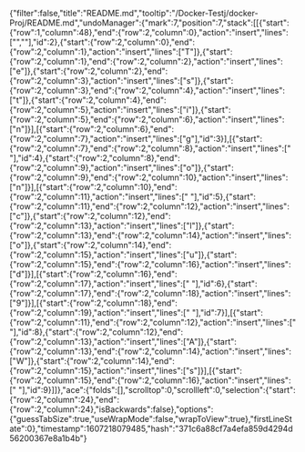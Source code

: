 {"filter":false,"title":"README.md","tooltip":"/Docker-Testj/docker-Proj/README.md","undoManager":{"mark":7,"position":7,"stack":[[{"start":{"row":1,"column":48},"end":{"row":2,"column":0},"action":"insert","lines":["",""],"id":2},{"start":{"row":2,"column":0},"end":{"row":2,"column":1},"action":"insert","lines":["T"]},{"start":{"row":2,"column":1},"end":{"row":2,"column":2},"action":"insert","lines":["e"]},{"start":{"row":2,"column":2},"end":{"row":2,"column":3},"action":"insert","lines":["s"]},{"start":{"row":2,"column":3},"end":{"row":2,"column":4},"action":"insert","lines":["t"]},{"start":{"row":2,"column":4},"end":{"row":2,"column":5},"action":"insert","lines":["i"]},{"start":{"row":2,"column":5},"end":{"row":2,"column":6},"action":"insert","lines":["n"]}],[{"start":{"row":2,"column":6},"end":{"row":2,"column":7},"action":"insert","lines":["g"],"id":3}],[{"start":{"row":2,"column":7},"end":{"row":2,"column":8},"action":"insert","lines":[" "],"id":4},{"start":{"row":2,"column":8},"end":{"row":2,"column":9},"action":"insert","lines":["o"]},{"start":{"row":2,"column":9},"end":{"row":2,"column":10},"action":"insert","lines":["n"]}],[{"start":{"row":2,"column":10},"end":{"row":2,"column":11},"action":"insert","lines":[" "],"id":5},{"start":{"row":2,"column":11},"end":{"row":2,"column":12},"action":"insert","lines":["c"]},{"start":{"row":2,"column":12},"end":{"row":2,"column":13},"action":"insert","lines":["l"]},{"start":{"row":2,"column":13},"end":{"row":2,"column":14},"action":"insert","lines":["o"]},{"start":{"row":2,"column":14},"end":{"row":2,"column":15},"action":"insert","lines":["u"]},{"start":{"row":2,"column":15},"end":{"row":2,"column":16},"action":"insert","lines":["d"]}],[{"start":{"row":2,"column":16},"end":{"row":2,"column":17},"action":"insert","lines":[" "],"id":6},{"start":{"row":2,"column":17},"end":{"row":2,"column":18},"action":"insert","lines":["9"]}],[{"start":{"row":2,"column":18},"end":{"row":2,"column":19},"action":"insert","lines":[" "],"id":7}],[{"start":{"row":2,"column":11},"end":{"row":2,"column":12},"action":"insert","lines":[" "],"id":8},{"start":{"row":2,"column":12},"end":{"row":2,"column":13},"action":"insert","lines":["A"]},{"start":{"row":2,"column":13},"end":{"row":2,"column":14},"action":"insert","lines":["W"]},{"start":{"row":2,"column":14},"end":{"row":2,"column":15},"action":"insert","lines":["s"]}],[{"start":{"row":2,"column":15},"end":{"row":2,"column":16},"action":"insert","lines":[" "],"id":9}]]},"ace":{"folds":[],"scrolltop":0,"scrollleft":0,"selection":{"start":{"row":2,"column":24},"end":{"row":2,"column":24},"isBackwards":false},"options":{"guessTabSize":true,"useWrapMode":false,"wrapToView":true},"firstLineState":0},"timestamp":1607218079485,"hash":"371c6a88cf7a4efa859d4294d56200367e8a1b4b"}